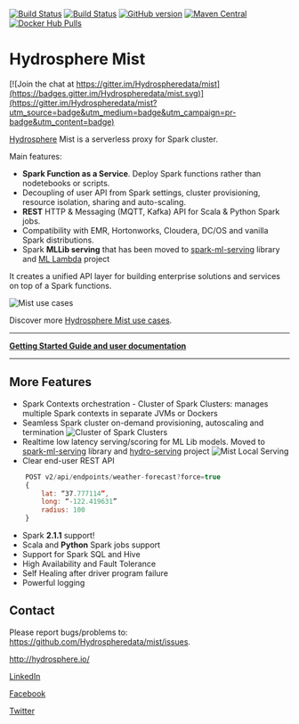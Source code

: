 [![Build Status](https://jenkins.hydrosphere.io/buildStatus/icon?job=hydrosphere/mist/master)](https://jenkins.hydrosphere.io/job/hydrosphere/job/mist/job/master/)
[![Build Status](https://travis-ci.org/Hydrospheredata/mist.svg?branch=master)](https://travis-ci.org/Hydrospheredata)
[![GitHub version](https://badge.fury.io/gh/hydrospheredata%2Fmist.svg)](https://badge.fury.io/gh/hydrospheredata%2Fmist)
[![Maven Central](https://maven-badges.herokuapp.com/maven-central/io.hydrosphere/mist-lib_2.11/badge.svg)](https://maven-badges.herokuapp.com/maven-central/io.hydrosphere/mist-lib_2.11/)
[![Docker Hub Pulls](https://img.shields.io/docker/pulls/hydrosphere/mist.svg)](https://img.shields.io/docker/pulls/hydrosphere/mist.svg)
# Hydrosphere Mist

[![Join the chat at https://gitter.im/Hydrospheredata/mist](https://badges.gitter.im/Hydrospheredata/mist.svg)](https://gitter.im/Hydrospheredata/mist?utm_source=badge&utm_medium=badge&utm_campaign=pr-badge&utm_content=badge)

[Hydrosphere](http://hydrosphere.io) Mist is a serverless proxy for Spark cluster.

Main features:
* **Spark Function as a Service**. Deploy Spark functions rather than nodetebooks or scripts.
* Decoupling of user API from Spark settings, cluster provisioning, resource isolation, sharing and auto-scaling. 
* **REST** HTTP & Messaging (MQTT, Kafka) API for Scala & Python Spark jobs.
* Compatibility with EMR, Hortonworks, Cloudera, DC/OS and vanilla Spark distributions.
* Spark **MLLib serving** that has been moved to [spark-ml-serving](https://github.com/Hydrospheredata/spark-ml-serving) library and [ML Lambda](https://github.com/Hydrospheredata/hydro-serving) project

It creates a unified API layer for building enterprise solutions and services on top of a Spark functions.

![Mist use cases](http://hydrosphere.io/wp-content/uploads/2016/06/Mist-scheme-1050x576.png)

Discover more [Hydrosphere Mist use cases](/docs/use-cases/README.md).

-----------------

**[Getting Started Guide and user documentation](https://hydrosphere.io/mist-docs/)**

-----------------

## More Features

- Spark Contexts orchestration - Cluster of Spark Clusters: manages multiple Spark contexts in separate JVMs or Dockers
- Seamless Spark cluster on-demand provisioning, autoscaling and termination
![Cluster of Spark Clusters](http://dv9c7babquml0.cloudfront.net/docs-images/mist-cluster-of-spark-clusters.gif)
- Realtime low latency serving/scoring for ML Lib models. Moved to [spark-ml-serving](https://github.com/Hydrospheredata/spark-ml-serving) library and [hydro-serving](https://github.com/Hydrospheredata/hydro-serving) project
![Mist Local Serving](http://dv9c7babquml0.cloudfront.net/docs-images/mist-model-serving.jpg)
- Clear end-user REST API
```javascript
    POST v2/api/endpoints/weather-forecast?force=true
    {
        lat: “37.777114”,
        long: “-122.419631”
        radius: 100
    }
```
- Spark **2.1.1** support! 
- Scala and **Python** Spark jobs support
- Support for Spark SQL and Hive
- High Availability and Fault Tolerance
- Self Healing after driver program failure
- Powerful logging


## Contact

Please report bugs/problems to: 
<https://github.com/Hydrospheredata/mist/issues>.

<http://hydrosphere.io/>

[LinkedIn](https://www.linkedin.com/company/hydrospherebigdata)

[Facebook](https://www.facebook.com/hydrosphere.io/)

[Twitter](https://twitter.com/hydrospheredata)


